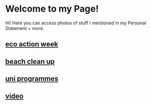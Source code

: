 # Welcome to my Page!
Hi! Here you can access photos of stuff I mentioned in my Personal Statement + more. 

## [eco action week](https://minchxy.github.io/eco-action-week/index.html)

##  [beach clean up](https://minchxy.github.io/beach/index.html)

##  [uni programmes](https://minchxy.github.io/universities/index.html)

##  [video](https://minchxy.github.io/)

